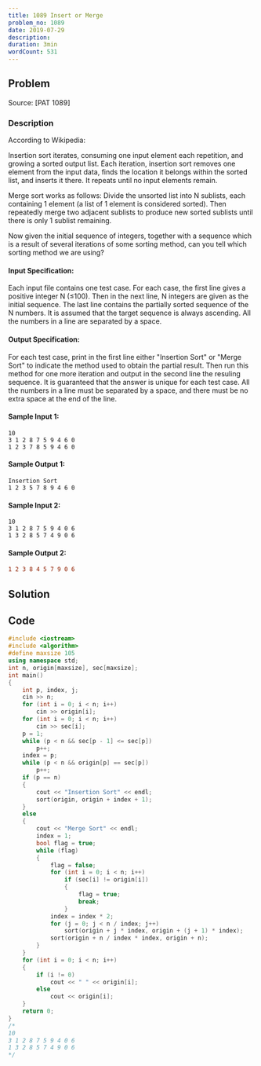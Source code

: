 ```yaml
---
title: 1089 Insert or Merge
problem_no: 1089
date: 2019-07-29
description:
duration: 3min
wordCount: 531
---
```


<!--more-->

## Problem

Source: [PAT 1089]

### Description

According to Wikipedia:

Insertion sort iterates, consuming one input element each repetition, and growing a sorted output list. Each iteration,
insertion sort removes one element from the input data, finds the location it belongs within the sorted list, and
inserts it there. It repeats until no input elements remain.

Merge sort works as follows: Divide the unsorted list into N sublists, each containing 1 element (a list of 1 element is
considered sorted). Then repeatedly merge two adjacent sublists to produce new sorted sublists until there is only 1
sublist remaining.

Now given the initial sequence of integers, together with a sequence which is a result of several iterations of some
sorting method, can you tell which sorting method we are using?

#### Input Specification:

Each input file contains one test case. For each case, the first line gives a positive integer N (≤100). Then in the
next line, N integers are given as the initial sequence. The last line contains the partially sorted sequence of the N
numbers. It is assumed that the target sequence is always ascending. All the numbers in a line are separated by a space.

#### Output Specification:

For each test case, print in the first line either "Insertion Sort" or "Merge Sort" to indicate the method used to
obtain the partial result. Then run this method for one more iteration and output in the second line the resuling
sequence. It is guaranteed that the answer is unique for each test case. All the numbers in a line must be separated by
a space, and there must be no extra space at the end of the line.

#### Sample Input 1:

```
10
3 1 2 8 7 5 9 4 6 0
1 2 3 7 8 5 9 4 6 0
```

#### Sample Output 1:

```
Insertion Sort
1 2 3 5 7 8 9 4 6 0
```

#### Sample Input 2:

```
10
3 1 2 8 7 5 9 4 0 6
1 3 2 8 5 7 4 9 0 6
```

#### Sample Output 2:

```diff Sort
1 2 3 8 4 5 7 9 0 6
```

## Solution

## Code




```cpp
#include <iostream>
#include <algorithm>
#define maxsize 105
using namespace std;
int n, origin[maxsize], sec[maxsize];
int main()
{
    int p, index, j;
    cin >> n;
    for (int i = 0; i < n; i++)
        cin >> origin[i];
    for (int i = 0; i < n; i++)
        cin >> sec[i];
    p = 1;
    while (p < n && sec[p - 1] <= sec[p])
        p++;
    index = p;
    while (p < n && origin[p] == sec[p])
        p++;
    if (p == n)
    {
        cout << "Insertion Sort" << endl;
        sort(origin, origin + index + 1);
    }
    else
    {
        cout << "Merge Sort" << endl;
        index = 1;
        bool flag = true;
        while (flag)
        {
            flag = false;
            for (int i = 0; i < n; i++)
                if (sec[i] != origin[i])
                {
                    flag = true;
                    break;
                }
            index = index * 2;
            for (j = 0; j < n / index; j++)
                sort(origin + j * index, origin + (j + 1) * index);
            sort(origin + n / index * index, origin + n);
        }
    }
    for (int i = 0; i < n; i++)
    {
        if (i != 0)
            cout << " " << origin[i];
        else
            cout << origin[i];
    }
    return 0;
}
/*
10
3 1 2 8 7 5 9 4 0 6
1 3 2 8 5 7 4 9 0 6
*/
```
